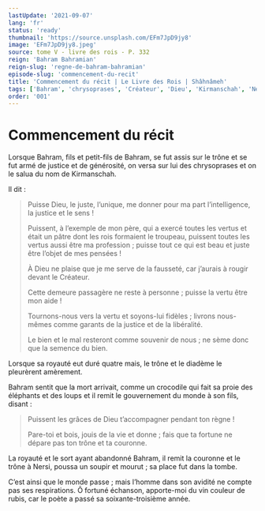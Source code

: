 ```yaml
---
lastUpdate: '2021-09-07'
lang: 'fr'
status: 'ready'
thumbnail: 'https://source.unsplash.com/EFm7JpD9jy8'
image: 'EFm7JpD9jy8.jpeg'
source: tome V - livre des rois - P. 332
reign: 'Bahram Bahramian'
reign-slug: 'regne-de-bahram-bahramian'
episode-slug: 'commencement-du-recit'
title: 'Commencement du récit | Le Livre des Rois | Shâhnâmeh'
tags: ['Bahram', 'chrysoprases', 'Créateur', 'Dieu', 'Kirmanschah', 'Nersi']
order: '001'
---
```


<!-- LTeX: language=fr -->

# Commencement du récit

Lorsque Bahram, fils et petit-fils de Bahram, se fut assis sur le trône et se fut armé de justice et de générosité, on versa sur lui des chrysoprases et on le salua du nom de Kirmanschah.

Il dit :

> Puisse Dieu, le juste, l’unique, me donner pour ma part l’intelligence, la justice et le sens !
>
> Puissent, à l’exemple de mon père, qui a exercé toutes les vertus et était un pâtre dont les rois formaient le troupeau, puissent toutes les vertus aussi être ma profession ; puisse tout ce qui est beau et juste être l’objet de mes pensées !
>
> À Dieu ne plaise que je me serve de la fausseté, car j’aurais à rougir devant le Créateur.
>
> Cette demeure passagère ne reste à personne ; puisse la vertu être mon aide !
>
> Tournons-nous vers la vertu et soyons-lui fidèles ; livrons nous-mêmes comme garants de la justice et de la libéralité.
>
> Le bien et le mal resteront comme souvenir de nous ; ne sème donc que la semence du bien.

Lorsque sa royauté eut duré quatre mais, le trône et le diadème le pleurèrent amèrement.

Bahram sentit que la mort arrivait, comme un crocodile qui fait sa proie des éléphants et des loups et il remit le gouvernement du monde à son fils, disant :

> Puissent les grâces de Dieu t’accompagner pendant ton règne !
>
> Pare-toi et bois, jouis de la vie et donne ; fais que ta fortune ne dépare pas ton trône et ta couronne.

La royauté et le sort ayant abandonné Bahram, il remit la couronne et le trône à Nersi, poussa un soupir et mourut ; sa place fut dans la tombe.

C’est ainsi que le monde passe ; mais l’homme dans son avidité ne compte pas ses respirations. Ô fortuné échanson, apporte-moi du vin couleur de rubis, car le poète a passé sa soixante-troisième année.
